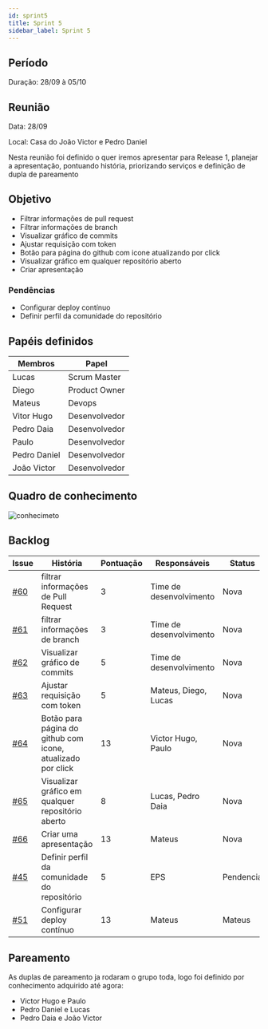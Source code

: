 ```yaml
---
id: sprint5
title: Sprint 5
sidebar_label: Sprint 5
---
```



## Período

  

Duração: 28/09 à 05/10

  

## Reunião

  

Data: 28/09

  

Local: Casa do João Victor e Pedro Daniel

  

Nesta reunião foi definido o quer iremos apresentar para Release 1, planejar a apresentação, pontuando história, priorizando serviços e definição de dupla de pareamento

  

## Objetivo

- Filtrar informações de pull request
 - Filtrar informações de branch
 - Visualizar gráfico de commits
 - Ajustar requisição com token 
 - Botão para página do github com icone atualizando por click
 - Visualizar gráfico em qualquer repositório aberto
 - Criar apresentação 

  

### Pendências

  - Configurar deploy contínuo
  - Definir perfil da comunidade do repositório


## Papéis definidos

  

|**Membros**|**Papel**|
|--|--|
| Lucas | Scrum Master |
| Diego | Product Owner |
| Mateus | Devops |
| Vitor Hugo | Desenvolvedor |
| Pedro Daia | Desenvolvedor |
| Paulo | Desenvolvedor |
| Pedro Daniel | Desenvolvedor |
| João Victor | Desenvolvedor |


  

## Quadro de conhecimento

  

  

  

![conhecimeto](https://i.imgur.com/J7ngOU0.png)

  
  

## Backlog


| **Issue** | **História** | **Pontuação** | **Responsáveis** | **Status** |
|--|--|--|--|--|
| [#60](https://github.com/fga-eps-mds/2019.2-Git-Breakdown/issues/60) | filtrar informações de Pull Request | 3 | Time de desenvolvimento | Nova |
| [#61](https://github.com/fga-eps-mds/2019.2-Git-Breakdown/issues/61) | filtrar informações de branch | 3 | Time de desenvolvimento | Nova |
| [#62](https://github.com/fga-eps-mds/2019.2-Git-Breakdown/issues/62) | Visualizar gráfico de commits | 5 | Time de desenvolvimento | Nova |
| [#63](https://github.com/fga-eps-mds/2019.2-Git-Breakdown/issues/63) | Ajustar requisição com token | 5 | Mateus, Diego, Lucas | Nova |
| [#64](https://github.com/fga-eps-mds/2019.2-Git-Breakdown/issues/64) | Botão para página do github com icone, atualizado por click  | 13 | Victor Hugo, Paulo | Nova |
| [#65](https://github.com/fga-eps-mds/2019.2-Git-Breakdown/issues/65) | Visualizar gráfico em qualquer repositório aberto | 8 | Lucas, Pedro Daia | Nova |
| [#66](https://github.com/fga-eps-mds/2019.2-Git-Breakdown/issues/66) | Criar uma apresentação | 13 |Mateus | Nova |
| [#45](https://github.com/fga-eps-mds/2019.2-Git-Breakdown/issues/45) | Definir perfil da comunidade do repositório | 5 | EPS | Pendencia |
| [#51](https://github.com/fga-eps-mds/2019.2-Git-Breakdown/issues/51) | Configurar deploy contínuo | 13 |Mateus | Mateus |


  

  

## Pareamento

As duplas de pareamento ja rodaram o grupo toda, logo foi definido por conhecimento adquirido até agora:  

- Victor Hugo e Paulo
- Pedro Daniel e Lucas
- Pedro Daia e João Victor
